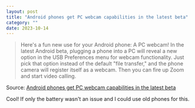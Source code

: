 ```yaml
---
layout: post
title: "Android phones get PC webcam capabilities in the latest beta"
category: ""
date: 2023-10-14
---
```


>Here's a fun new use for your Android phone: A PC webcam! In the latest Android beta, plugging a phone into a PC will reveal a new option in the USB Preferences menu for webcam functionality. Just pick that option instead of the default "file transfer," and the phone camera will register itself as a webcam. Then you can fire up Zoom and start video calling.

Source: [Android phones get PC webcam capabilities in the latest beta](https://arstechnica.com/gadgets/2023/09/android-phones-get-pc-webcam-capabilities-in-the-latest-beta/)

Cool!  If only the battery wasn't an issue and I could use old phones for this.
